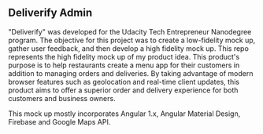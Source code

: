 ## Deliverify Admin
"Deliverify" was developed for the Udacity Tech Entrepreneur Nanodegree program. The objective for this project was to create a low-fidelity mock up, gather user feedback, and then develop a high fidelity mock up.  This repo represents the high fidelity mock up of my product idea. This product's purpose is to help restaurants create a menu app for their customers in addition to managing orders and deliveries. By taking advantage of modern browser features such as geolocation and real-time client updates, this product aims to offer a superior order and delivery experience for both customers and business owners.

This mock up mostly incorporates Angular 1.x, Angular Material Design, Firebase and Google Maps API.

